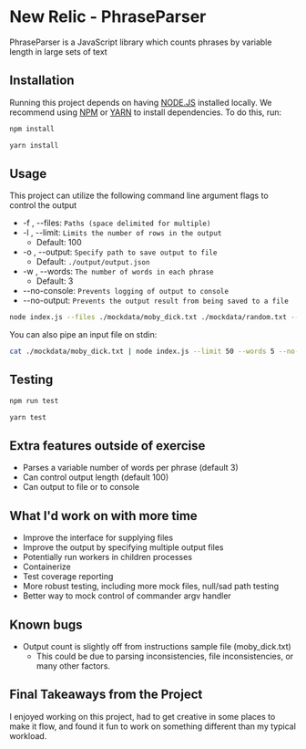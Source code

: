 # New Relic - PhraseParser

PhraseParser is a JavaScript library which counts phrases by variable length in large sets of text

## Installation

Running this project depends on having [NODE.JS](https://nodejs.org/en/download/) installed locally. We recommend using [NPM](https://www.npmjs.com/get-npm) or [YARN](https://classic.yarnpkg.com/en/docs/install) to install dependencies. To do this, run:

```bash
npm install
```

```bash
yarn install
```

## Usage

This project can utilize the following command line argument flags to control the output

- -f , --files: `Paths (space delimited for multiple)`
- -l , --limit: `Limits the number of rows in the output`
  - Default: 100
- -o , --output: `Specify path to save output to file`
  - Default: `./output/output.json`
- -w , --words: `The number of words in each phrase`
  - Default: 3
- --no-console: `Prevents logging of output to console`
- --no-output: `Prevents the output result from being saved to a file`

```bash
node index.js --files ./mockdata/moby_dick.txt ./mockdata/random.txt --limit 50 --words 5 --no-console
```

You can also pipe an input file on stdin:

```bash
cat ./mockdata/moby_dick.txt | node index.js --limit 50 --words 5 --no-console"
```

## Testing

```bash
npm run test
```

```bash
yarn test
```

## Extra features outside of exercise

- Parses a variable number of words per phrase (default 3)
- Can control output length (default 100)
- Can output to file or to console

## What I'd work on with more time

- Improve the interface for supplying files
- Improve the output by specifying multiple output files
- Potentially run workers in children processes
- Containerize
- Test coverage reporting
- More robust testing, including more mock files, null/sad path testing
- Better way to mock control of commander argv handler

## Known bugs

- Output count is slightly off from instructions sample file (moby_dick.txt)
  - This could be due to parsing inconsistencies, file inconsistencies, or many other factors.

## Final Takeaways from the Project

I enjoyed working on this project, had to get creative in some places to make it flow, and found it fun to work on something different than my typical workload.
